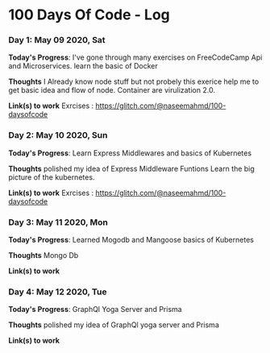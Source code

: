 # 100 Days Of Code - Log


### Day 1: May 09 2020, Sat

**Today's Progress**: I've gone through many exercises on FreeCodeCamp Api and Microservices. learn the basic of Docker

**Thoughts** I Already know node stuff but not probely this exerice help me to get basic idea and flow of node. Container are virulization 2.0.

**Link(s) to work**
Exrcises : https://glitch.com/@naseemahmd/100-daysofcode


### Day 2: May 10 2020, Sun

**Today's Progress**: Learn Express Middlewares and basics of Kubernetes

**Thoughts** polished my idea of Express Middleware Funtions Learn the big picture of the kubernetes.

**Link(s) to work**
Exrcises : https://glitch.com/@naseemahmd/100-daysofcode


### Day 3: May 11 2020, Mon

**Today's Progress**: Learned Mogodb and Mangoose basics of Kubernetes

**Thoughts** Mongo Db

**Link(s) to work**


### Day 4: May 12 2020, Tue

**Today's Progress**: GraphQl Yoga Server and Prisma 

**Thoughts** polished my idea of GraphQl yoga server and Prisma

**Link(s) to work**

